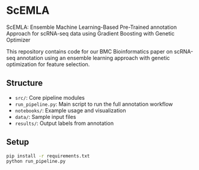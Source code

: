 # ScEMLA
ScEMLA: Ensemble Machine Learning-Based Pre-Trained annotation Approach for scRNA-seq data using Gradient Boosting with Genetic Optimizer
 
This repository contains code for our BMC Bioinformatics paper on scRNA-seq annotation using an ensemble learning approach with genetic optimization for feature selection.

## Structure
- `src/`: Core pipeline modules
- `run_pipeline.py`: Main script to run the full annotation workflow
- `notebooks/`: Example usage and visualization
- `data/`: Sample input files
- `results/`: Output labels from annotation

## Setup

```bash
pip install -r requirements.txt
python run_pipeline.py

